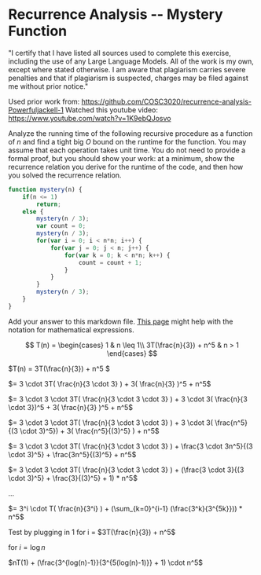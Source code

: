 # Recurrence Analysis -- Mystery Function

"I certify that I have listed all sources used to complete this exercise, including the use of any Large Language Models. All of the work is my own, except where stated otherwise. I am aware that plagiarism carries severe penalties and that if plagiarism is suspected, charges may be filed against me without prior notice." 

Used prior work from: https://github.com/COSC3020/recurrence-analysis-Powerfuljackell-1
Watched this youtube video: https://www.youtube.com/watch?v=1K9ebQJosvo

Analyze the running time of the following recursive procedure as a function of
$n$ and find a tight big $O$ bound on the runtime for the function. You may
assume that each operation takes unit time. You do not need to provide a formal
proof, but you should show your work: at a minimum, show the recurrence relation
you derive for the runtime of the code, and then how you solved the recurrence
relation.

```javascript
function mystery(n) {
    if(n <= 1)
        return;
    else {
        mystery(n / 3);
        var count = 0;
        mystery(n / 3);
        for(var i = 0; i < n*n; i++) {
            for(var j = 0; j < n; j++) {
                for(var k = 0; k < n*n; k++) {
                    count = count + 1;
                }
            }
        }
        mystery(n / 3);
    }
}
```

Add your answer to this markdown file. [This
page](https://docs.github.com/en/get-started/writing-on-github/working-with-advanced-formatting/writing-mathematical-expressions)
might help with the notation for mathematical expressions.

$$ T(n) =
   \begin{cases}
       1 & n \leq 1\\
       3T(\frac{n}{3}) + n^5 & n > 1
   \end{cases}
$$

$T(n) = 3T(\frac{n}{3}) + n^5 $

$= 3 \cdot 3T( \frac{n}{3 \cdot 3} ) + 3( \frac{n}{3} )^5 + n^5$

$= 3 \cdot  3 \cdot 3T( \frac{n}{3 \cdot 3 \cdot 3} ) + 3 \cdot 3( \frac{n}{3 \cdot 3})^5 + 3( \frac{n}{3} )^5 + n^5$

$= 3 \cdot  3 \cdot 3T( \frac{n}{3 \cdot 3 \cdot 3} ) + 3 \cdot 3( \frac{n^5}{(3 \cdot 3)^5}) + 3( \frac{n^5}{(3)^5} ) + n^5$

$= 3 \cdot  3 \cdot 3T( \frac{n}{3 \cdot 3 \cdot 3} ) + \frac{3 \cdot 3n^5}{(3 \cdot 3)^5} + \frac{3n^5}{(3)^5} + n^5$

$= 3 \cdot  3 \cdot 3T( \frac{n}{3 \cdot 3 \cdot 3} ) + (\frac{3 \cdot 3}{(3 \cdot 3)^5} + \frac{3}{(3)^5} + 1) * n^5$

...

$= 3^i \cdot T( \frac{n}{3^i} ) + (\sum_{k=0}^{i-1} (\frac{3^k}{3^{5k}})) * n^5$

Test by plugging in 1 for i = $3T(\frac{n}{3}) + n^5$

for $i = \log n$

$nT(1) + (\frac{3^{log(n)-1}}{3^{5(log(n)-1)}} + 1) \cdot n^5$ 
